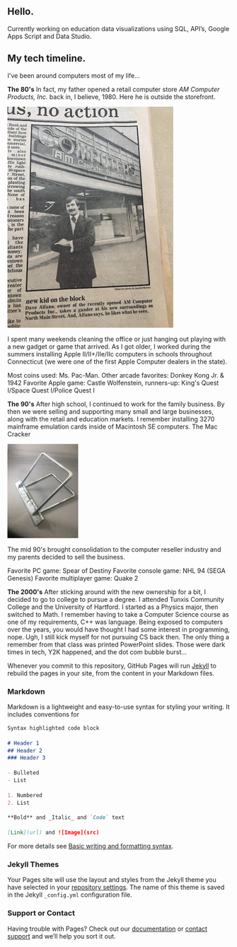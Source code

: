 ## Hello.

Currently working on education data visualizations using SQL, API’s, Google Apps Script and Data Studio.


## My tech timeline.

I've been around computers most of my life...

**The 80's** In fact, my father opened a retail computer store _AM Computer Products, Inc._ back in, I believe, 1980. Here he is outside the storefront. 

![Image](IMG_1171v2.JPG)

I spent many weekends cleaning the office or just hanging out playing with a new gadget or game that arrived. As I got older, I worked during the summers installing Apple II/II+/IIe/IIc computers in schools throughout Connecticut (we were one of the first Apple Computer dealers in the state). 

Most coins used: Ms. Pac-Man. Other arcade favorites: Donkey Kong Jr. & 1942
Favorite Apple game: Castle Wolfenstein, runners-up: King's Quest I/Space Quest I/Police Quest I

**The 90's** After high school, I continued to work for the family business. By then we were selling and supporting many small and large businesses, along with the retail and education markets. I remember installing 3270 mainframe emulation cards inside of Macintosh SE computers. The Mac Cracker 

![Image](mac_cracker.png)

The mid 90's brought consolidation to the computer reseller industry and my parents decided to sell the business. 

Favorite PC game: Spear of Destiny
Favorite console game: NHL 94 (SEGA Genesis)
Favorite multiplayer game: Quake 2


**The 2000's** After sticking around with the new ownership for a bit, I decided to go to college to pursue a degree. I attended Tunxis Community College and the University of Hartford. I started as a Physics major, then switched to Math. I remember having to take a Computer Science course as one of my requirements, C++ was language. Being exposed to computers over the years, you would have thought I had some interest in programming, nope. Ugh, I still kick myself for not pursuing CS back then. The only thing a remember from that class was printed PowerPoint slides. Those were dark times in tech, Y2K happened, and the dot com bubble burst...

Whenever you commit to this repository, GitHub Pages will run [Jekyll](https://jekyllrb.com/) to rebuild the pages in your site, from the content in your Markdown files.

### Markdown

Markdown is a lightweight and easy-to-use syntax for styling your writing. It includes conventions for

```markdown
Syntax highlighted code block

# Header 1
## Header 2
### Header 3

- Bulleted
- List

1. Numbered
2. List

**Bold** and _Italic_ and `Code` text

[Link](url) and ![Image](src)
```

For more details see [Basic writing and formatting syntax](https://docs.github.com/en/github/writing-on-github/getting-started-with-writing-and-formatting-on-github/basic-writing-and-formatting-syntax).

### Jekyll Themes

Your Pages site will use the layout and styles from the Jekyll theme you have selected in your [repository settings](https://github.com/runmca/runmca.github.io/settings/pages). The name of this theme is saved in the Jekyll `_config.yml` configuration file.

### Support or Contact

Having trouble with Pages? Check out our [documentation](https://docs.github.com/categories/github-pages-basics/) or [contact support](https://support.github.com/contact) and we’ll help you sort it out.
